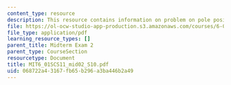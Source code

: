 ```yaml
---
content_type: resource
description: This resource contains information on problem on pole position.
file: https://ol-ocw-studio-app-production.s3.amazonaws.com/courses/6-01sc-introduction-to-electrical-engineering-and-computer-science-i-spring-2011/068722a43167fb65b296a3ba446b2a49_MIT6_01SCS11_mid02_S10.pdf
file_type: application/pdf
learning_resource_types: []
parent_title: Midterm Exam 2
parent_type: CourseSection
resourcetype: Document
title: MIT6_01SCS11_mid02_S10.pdf
uid: 068722a4-3167-fb65-b296-a3ba446b2a49
---
```

